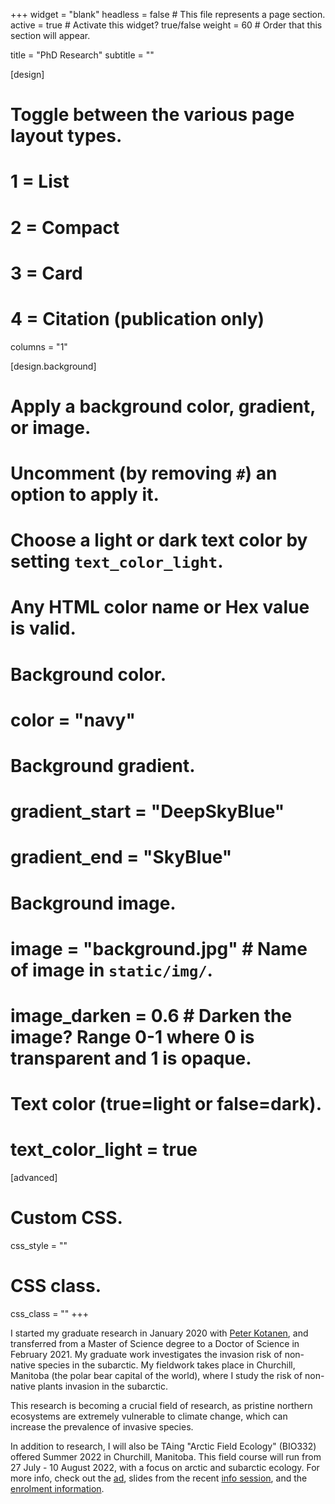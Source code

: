 +++
widget = "blank" 
headless = false  # This file represents a page section.
active = true  # Activate this widget? true/false
weight = 60  # Order that this section will appear.

title = "PhD Research"
subtitle = ""
  
[design]
  # Toggle between the various page layout types.
  #   1 = List
  #   2 = Compact
  #   3 = Card
  #   4 = Citation (publication only)
 columns = "1"
  
[design.background]
  # Apply a background color, gradient, or image.
  #   Uncomment (by removing `#`) an option to apply it.
  #   Choose a light or dark text color by setting `text_color_light`.
  #   Any HTML color name or Hex value is valid.
  
  # Background color.
  # color = "navy"
  
  # Background gradient.
  # gradient_start = "DeepSkyBlue"
  # gradient_end = "SkyBlue"
  
  # Background image.
  # image = "background.jpg"  # Name of image in `static/img/`.
  # image_darken = 0.6  # Darken the image? Range 0-1 where 0 is transparent and 1 is opaque.

  # Text color (true=light or false=dark).
  # text_color_light = true  
  
[advanced]
 # Custom CSS. 
 css_style = ""
 
 # CSS class.
 css_class = ""
+++


I started my graduate research in January 2020 with [Peter Kotanen](https://www.utm.utoronto.ca/~w3pkota/), and transferred from a Master of Science degree to a Doctor of Science in February 2021. My graduate work investigates  the invasion risk of non-native species in the subarctic. My fieldwork takes place in Churchill, Manitoba (the polar bear capital of the world), where I study the risk of non-native plants invasion in the subarctic. 

This research is becoming a crucial field of research, as pristine northern ecosystems are extremely vulnerable to climate change, which can increase the prevalence of invasive species.


In addition to research, I will also be TAing "Arctic Field Ecology" (BIO332) offered Summer 2022 in Churchill, Manitoba. This field course will run from 27 July - 10 August 2022, with a focus on arctic and subarctic ecology. For more info, check out the [ad](https://www.utm.utoronto.ca/~w3pkota/arctic_field_course_ad_2022.pdf), slides from the recent [info session](https://www.utm.utoronto.ca/~w3pkota/info_session.pdf), and the [enrolment information](https://www.utm.utoronto.ca/~w3pkota/registration.pdf).
